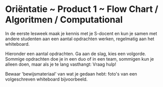 # Oriëntatie ~ Product 1 ~ Flow Chart / Algoritmen / Computational

In de eerste lesweek maak je kennis met je S-docent en kun je samen met andere studenten aan een aantal opdrachten werken, regelmatig aan het whiteboard.

Hieronder een aantal opdrachten. Ga aan de slag, kies een volgorde. Sommige opdrachten doe je in een duo of in een team, sommigen kun je alleen doen, maar als je te lang vasthangt: Vraag hulp!

Bewaar 'bewijsmateriaal' van wat je gedaan hebt: foto's van een volgeschreven whiteboard bijvoorbeeld.
